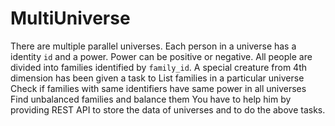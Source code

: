 # MultiUniverse
There are multiple parallel universes. Each person in a universe has a identity `id` and a power. Power can be positive or negative. All people are divided into families identified by `family_id`. A special creature from 4th dimension has been given a task to  List families in a particular universe Check if families with same identifiers have same power in all universes Find unbalanced families and balance them You have to help him by providing REST API to store the data of universes and to do the above tasks. 
